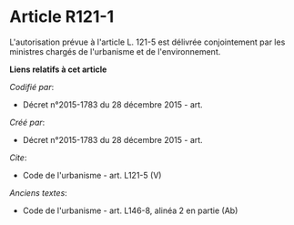 # Article R121-1

L'autorisation prévue à l'article L. 121-5 est délivrée conjointement par les ministres chargés de l'urbanisme et de
l'environnement.

**Liens relatifs à cet article**

_Codifié par_:

  - Décret n°2015-1783 du 28 décembre 2015 - art.

_Créé par_:

  - Décret n°2015-1783 du 28 décembre 2015 - art.

_Cite_:

  - Code de l'urbanisme - art. L121-5 (V)

_Anciens textes_:

  - Code de l'urbanisme - art. L146-8, alinéa 2 en partie (Ab)
